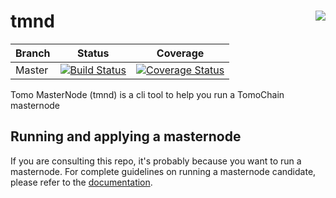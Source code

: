 # tmnd <a href="https://gitter.im/tomochain/tmnd"><img align="right" src="https://badges.gitter.im/gitterHQ/gitter.png"></a>

| Branch  | Status | Coverage |
| --- | --- | --- |
| Master | [![Build Status](https://travis-ci.org/tomochain/tmnd.svg?branch=master)](https://travis-ci.org/naviat/tmnd) | [![Coverage Status](https://coveralls.io/repos/github/naviat/tmnd/badge.svg?branch=master)](https://coveralls.io/github/naviat/tmnd?branch=master) |

Tomo MasterNode (tmnd) is a cli tool to help you run a TomoChain masternode

## Running and applying a masternode

If you are consulting this repo, it's probably because you want to run a masternode.
For complete guidelines on running a masternode candidate, please refer to the [documentation](https://docs.tomochain.com/masternode/requirements/).
